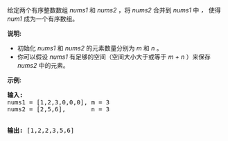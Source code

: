 <html>
 <body>
  <p>
   给定两个有序整数数组
   <em>
    nums1
   </em>
   和
   <em>
    nums2
   </em>
   ，将
   <em>
    nums2
   </em>
   合并到
   <em>
    nums1
   </em>
   中
   <em>
    ，
   </em>
   使得
   <em>
    num1
   </em>
   成为一个有序数组。
  </p>
  <p>
   <strong>
    说明:
   </strong>
  </p>
  <ul>
   <li>
    初始化
    <em>
     nums1
    </em>
    和
    <em>
     nums2
    </em>
    的元素数量分别为
    <em>
     m
    </em>
    和
    <em>
     n
    </em>
    。
   </li>
   <li>
    你可以假设
    <em>
     nums1
    </em>
    有足够的空间（空间大小大于或等于
    <em>
     m + n
    </em>
    ）来保存
    <em>
     nums2
    </em>
    中的元素。
   </li>
  </ul>
  <p>
   <strong>
    示例:
   </strong>
  </p>
  <pre><strong>输入:</strong>
nums1 = [1,2,3,0,0,0], m = 3
nums2 = [2,5,6],       n = 3

<strong>输出:</strong> [1,2,2,3,5,6]</pre>
 </body>
</html>